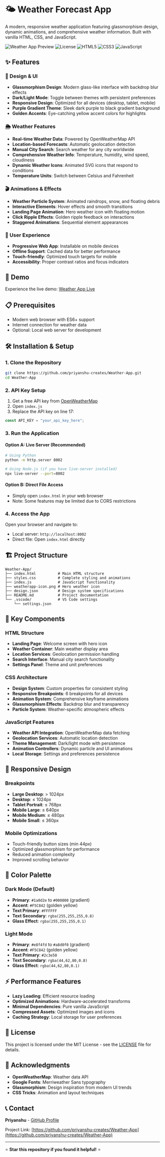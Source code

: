 # 🌤️ Weather Forecast App

A modern, responsive weather application featuring glassmorphism design, dynamic animations, and comprehensive weather information. Built with vanilla HTML, CSS, and JavaScript.

![Weather App Preview](https://img.shields.io/badge/Status-Active-success)
![License](https://img.shields.io/badge/License-MIT-blue)
![HTML5](https://img.shields.io/badge/HTML5-E34F26?logo=html5&logoColor=white)
![CSS3](https://img.shields.io/badge/CSS3-1572B6?logo=css3&logoColor=white)
![JavaScript](https://img.shields.io/badge/JavaScript-F7DF1E?logo=javascript&logoColor=black)

## ✨ Features

### 🎨 Design & UI
- **Glassmorphism Design**: Modern glass-like interface with backdrop blur effects
- **Dark/Light Mode**: Toggle between themes with persistent preferences
- **Responsive Design**: Optimized for all devices (desktop, tablet, mobile)
- **Purple Gradient Theme**: Sleek dark purple to black gradient background
- **Golden Accents**: Eye-catching yellow accent colors for highlights

### 🌦️ Weather Features
- **Real-time Weather Data**: Powered by OpenWeatherMap API
- **Location-based Forecasts**: Automatic geolocation detection
- **Manual City Search**: Search weather for any city worldwide
- **Comprehensive Weather Info**: Temperature, humidity, wind speed, cloudiness
- **Dynamic Weather Icons**: Animated SVG icons that respond to conditions
- **Temperature Units**: Switch between Celsius and Fahrenheit

### 🎬 Animations & Effects
- **Weather Particle System**: Animated raindrops, snow, and floating debris
- **Interactive Elements**: Hover effects and smooth transitions
- **Landing Page Animation**: Hero weather icon with floating motion
- **Click Ripple Effects**: Golden ripple feedback on interactions
- **Staggered Animations**: Sequential element appearances

### 📱 User Experience
- **Progressive Web App**: Installable on mobile devices
- **Offline Support**: Cached data for better performance
- **Touch-friendly**: Optimized touch targets for mobile
- **Accessibility**: Proper contrast ratios and focus indicators

## 🚀 Demo

Experience the live demo: [Weather App Live](https://your-demo-link.com)

## 📋 Prerequisites

- Modern web browser with ES6+ support
- Internet connection for weather data
- Optional: Local web server for development

## 🛠️ Installation & Setup

### 1. Clone the Repository
```bash
git clone https://github.com/priyanshu-creates/Weather-App.git
cd Weather-App
```

### 2. API Key Setup
1. Get a free API key from [OpenWeatherMap](https://openweathermap.org/api)
2. Open `index.js`
3. Replace the API key on line 17:
```javascript
const API_KEY = "your_api_key_here";
```

### 3. Run the Application

#### Option A: Live Server (Recommended)
```bash
# Using Python
python -m http.server 8002

# Using Node.js (if you have live-server installed)
npx live-server --port=8002
```

#### Option B: Direct File Access
- Simply open `index.html` in your web browser
- Note: Some features may be limited due to CORS restrictions

### 4. Access the App
Open your browser and navigate to:
- Local server: `http://localhost:8002`
- Direct file: Open `index.html` directly

## 🏗️ Project Structure

```
Weather-App/
├── index.html          # Main HTML structure
├── styles.css          # Complete styling and animations
├── index.js            # JavaScript functionality
├── weatherapp-icon.png # Hero weather icon
├── design.json         # Design system specifications
├── README.md           # Project documentation
└── .vscode/            # VS Code settings
    └── settings.json
```

## 🎯 Key Components

### HTML Structure
- **Landing Page**: Welcome screen with hero icon
- **Weather Container**: Main weather display area
- **Location Services**: Geolocation permission handling
- **Search Interface**: Manual city search functionality
- **Settings Panel**: Theme and unit preferences

### CSS Architecture
- **Design System**: Custom properties for consistent styling
- **Responsive Breakpoints**: 6 breakpoints for all devices
- **Animation System**: Comprehensive keyframe animations
- **Glassmorphism Effects**: Backdrop blur and transparency
- **Particle System**: Weather-specific atmospheric effects

### JavaScript Features
- **Weather API Integration**: OpenWeatherMap data fetching
- **Geolocation Services**: Automatic location detection
- **Theme Management**: Dark/light mode with persistence
- **Animation Controllers**: Dynamic particle and UI animations
- **Local Storage**: Settings and preferences persistence

## 🌈 Responsive Design

### Breakpoints
- **Large Desktop**: > 1024px
- **Desktop**: ≤ 1024px
- **Tablet Portrait**: ≤ 768px
- **Mobile Large**: ≤ 640px
- **Mobile Medium**: ≤ 480px
- **Mobile Small**: ≤ 360px

### Mobile Optimizations
- Touch-friendly button sizes (min 44px)
- Optimized glassmorphism for performance
- Reduced animation complexity
- Improved scrolling behavior

## 🎨 Color Palette

### Dark Mode (Default)
- **Primary**: `#1a0d2e` to `#000000` (gradient)
- **Accent**: `#F5C842` (golden yellow)
- **Text Primary**: `#FFFFFF`
- **Text Secondary**: `rgba(255,255,255,0.8)`
- **Glass Effect**: `rgba(255,255,255,0.1)`

### Light Mode
- **Primary**: `#e8f4fd` to `#a8d0f0` (gradient)
- **Accent**: `#F5C842` (golden yellow)
- **Text Primary**: `#2c3e50`
- **Text Secondary**: `rgba(44,62,80,0.8)`
- **Glass Effect**: `rgba(44,62,80,0.1)`

## ⚡ Performance Features

- **Lazy Loading**: Efficient resource loading
- **Optimized Animations**: Hardware-accelerated transforms
- **Minimal Dependencies**: Pure vanilla JavaScript
- **Compressed Assets**: Optimized images and icons
- **Caching Strategy**: Local storage for user preferences


## 📄 License

This project is licensed under the MIT License - see the [LICENSE](LICENSE) file for details.

## 🙏 Acknowledgments

- **OpenWeatherMap**: Weather data API
- **Google Fonts**: Merriweather Sans typography
- **Glassmorphism**: Design inspiration from modern UI trends
- **CSS Tricks**: Animation and layout techniques

## 📞 Contact

**Priyanshu** - [GitHub Profile](https://github.com/priyanshu-creates)

Project Link: [https://github.com/priyanshu-creates/Weather-App](https://github.com/priyanshu-creates/Weather-App)

---

⭐ **Star this repository if you found it helpful!** ⭐
